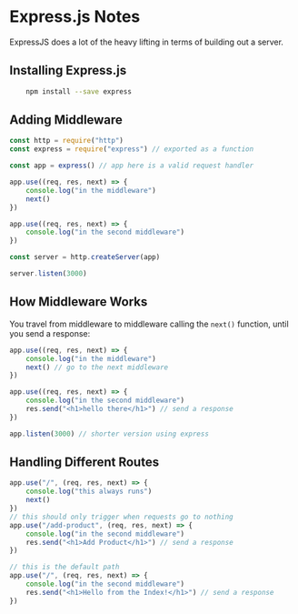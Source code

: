 # Express.js Notes

ExpressJS does a lot of the heavy lifting in terms of building out a server.

## Installing Express.js

```bash
    npm install --save express
```

## Adding Middleware

```js
const http = require("http")
const express = require("express") // exported as a function

const app = express() // app here is a valid request handler

app.use((req, res, next) => {
	console.log("in the middleware")
	next()
})

app.use((req, res, next) => {
	console.log("in the second middleware")
})

const server = http.createServer(app)

server.listen(3000)
```

## How Middleware Works

You travel from middleware to middleware calling the `next()` function, until you send a response:

```js
app.use((req, res, next) => {
	console.log("in the middleware")
	next() // go to the next middleware
})

app.use((req, res, next) => {
	console.log("in the second middleware")
	res.send("<h1>hello there</h1>") // send a response
})

app.listen(3000) // shorter version using express
```

## Handling Different Routes

```js
app.use("/", (req, res, next) => {
	console.log("this always runs")
	next()
})
// this should only trigger when requests go to nothing
app.use("/add-product", (req, res, next) => {
	console.log("in the second middleware")
	res.send("<h1>Add Product</h1>") // send a response
})

// this is the default path
app.use("/", (req, res, next) => {
	console.log("in the second middleware")
	res.send("<h1>Hello from the Index!</h1>") // send a response
})
```
